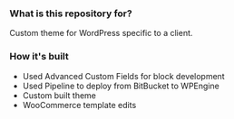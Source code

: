 ### What is this repository for? ###

Custom theme for WordPress specific to a client.

### How it's built ###
- Used Advanced Custom Fields for block development
- Used Pipeline to deploy from BitBucket to WPEngine
- Custom built theme
- WooCommerce template edits

